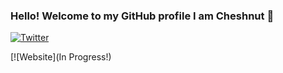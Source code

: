 ### Hello! Welcome to my GitHub profile I am Cheshnut 👋

[![Twitter](https://img.shields.io/twitter/follow/codeSTACKr?color=1DA1F2&logo=twitter&style=for-the-badge)](https://twitter.com/cheshnutisepic)

[![Website](In Progress!)

